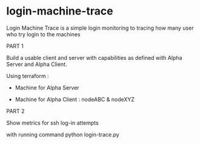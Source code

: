 # login-machine-trace
Login Machine Trace is a simple login monitoring to tracing how many user who try login to the machines

PART 1

Build a usable client and server with capabilities as defined with Alpha Server and Alpha Client.

Using terraform :

- Machine for Alpha Server

- Machine for Alpha Client : nodeABC & nodeXYZ


PART 2

Show metrics for ssh log-in attempts

with running command python login-trace.py